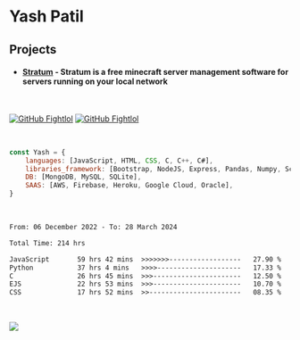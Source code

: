 # Yash Patil

<!-- [![Typing SVG](https://readme-typing-svg.herokuapp.com?font=Fira+Code&pause=1000&width=435&lines=Python+developer;Game+developer;Full+stack+web;Human.)](https://git.io/typing-svg)-->


<!-- <img align='right' src="https://64.media.tumblr.com/2d0af9c90d1b1107313cc20bda01548a/tumblr_outwxnanpp1u79o2lo1_1280.gif" width="300">
-->

## Projects

- #### [Stratum](https://github.com/FightlolYes/Stratum) - Stratum is a free minecraft server management software for servers running on your local network

<br>

[![GitHub Fightlol](https://img.shields.io/github/followers/FightlolYes?style=social)](https://github.com/FightlolYes)
[![GitHub Fightlol](https://img.shields.io/github/stars/FightlolYes?style=social)](https://github.com/FightlolYes)


<br>

```javascript
const Yash = {
    languages: [JavaScript, HTML, CSS, C, C++, C#],
    libraries_framework: [Bootstrap, NodeJS, Express, Pandas, Numpy, Scikit-learn],
    DB: [MongoDB, MySQL, SQLite],
    SAAS: [AWS, Firebase, Heroku, Google Cloud, Oracle],
}
```

<br>

<!--START_SECTION:waka-->

```txt
From: 06 December 2022 - To: 28 March 2024

Total Time: 214 hrs

JavaScript       59 hrs 42 mins  >>>>>>>------------------   27.90 %
Python           37 hrs 4 mins   >>>>---------------------   17.33 %
C                26 hrs 45 mins  >>>----------------------   12.50 %
EJS              22 hrs 53 mins  >>>----------------------   10.70 %
CSS              17 hrs 52 mins  >>-----------------------   08.35 %
```

<!--END_SECTION:waka-->

<br>

[![](https://visitcount.itsvg.in/api?id=FightlolYes&label=Profile%20Views&color=0&pretty=false)](https://visitcount.itsvg.in)
